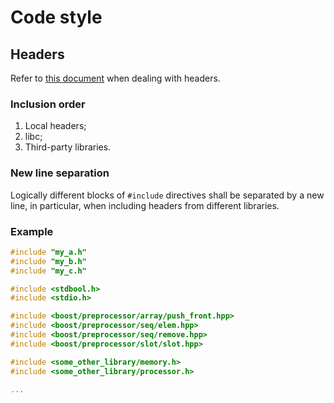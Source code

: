 # Code style

## Headers
Refer to [this document](http://www.umich.edu/~eecs381/handouts/CHeaderFileGuidelines.pdf) when dealing with headers.

### Inclusion order

 1. Local headers;
 2. libc;
 3. Third-party libraries.

### New line separation
Logically different blocks of `#include` directives shall be separated by a new line, in particular, when including headers from different libraries.

### Example
```c
#include "my_a.h"
#include "my_b.h"
#include "my_c.h"

#include <stdbool.h>
#include <stdio.h>

#include <boost/preprocessor/array/push_front.hpp>
#include <boost/preprocessor/seq/elem.hpp>
#include <boost/preprocessor/seq/remove.hpp>
#include <boost/preprocessor/slot/slot.hpp>

#include <some_other_library/memory.h>
#include <some_other_library/processor.h>

...
```
